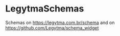 # LegytmaSchemas
Schemas on https://legytma.com.br/schema and on https://github.com/Legytma/schema_widget

